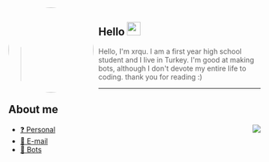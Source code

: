 <img width="170" height="170" align="left" style="float: left; margin: 0 10px 0 0; border-radius: 50%;" src="https://avatars.githubusercontent.com/u/95937626">

## Hello <img src="https://raw.githubusercontent.com/igorkowalczyk/igorkowalczyk/master/src/images/wave.gif" width="27px">
> Hello, I'm xrqu. I am a first year high school student and I live in Turkey. I'm good at making bots, although I don't devote my entire life to coding. thank you for reading :)
-----------
## About me 
<img align="right" src="https://github-readme-stats.vercel.app/api?username=xrquu">

* [❓ Personal](https://xrqu.live)
* [📧 E-mail](mailto:xrqu@sdevs.org)
* [🍭 Bots](https://giveaways-bot.com)
